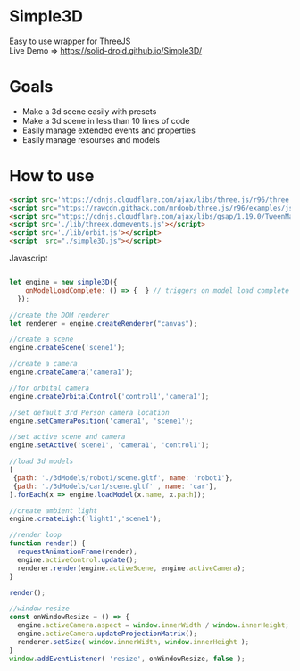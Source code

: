 # Simple3D
 Easy to use wrapper for ThreeJS  
 Live Demo => https://solid-droid.github.io/Simple3D/  


# Goals
* Make a 3d scene easily with presets
* Make a 3d scene in less than 10 lines of code
* Easily manage extended events and properties
* Easily manage resourses and models

# How to use
```html
<script src='https://cdnjs.cloudflare.com/ajax/libs/three.js/r96/three.min.js'></script>
<script src="https://rawcdn.githack.com/mrdoob/three.js/r96/examples/js/loaders/GLTFLoader.js"></script>
<script src="https://cdnjs.cloudflare.com/ajax/libs/gsap/1.19.0/TweenMax.min.js"></script>
<script src='./lib/threex.domevents.js'></script>
<script src='./lib/orbit.js'></script>
<script  src="./simple3D.js"></script>
```
  
Javascript

```javascript

let engine = new simple3D({
    onModelLoadComplete: () => {  } // triggers on model load complete
  });

//create the DOM renderer
let renderer = engine.createRenderer("canvas");  

//create a scene
engine.createScene('scene1');

//create a camera
engine.createCamera('camera1');

//for orbital camera
engine.createOrbitalControl('control1','camera1');

//set default 3rd Person camera location
engine.setCameraPosition('camera1', 'scene1');

//set active scene and camera
engine.setActive('scene1', 'camera1', 'control1');

//load 3d models
[
 {path: './3dModels/robot1/scene.gltf', name: 'robot1'},
 {path: './3dModels/car1/scene.gltf' , name: 'car'},
].forEach(x => engine.loadModel(x.name, x.path));

//create ambient light
engine.createLight('light1','scene1');

//render loop
function render() {
  requestAnimationFrame(render); 
  engine.activeControl.update();
  renderer.render(engine.activeScene, engine.activeCamera);
}

render();

//window resize
const onWindowResize = () => {
  engine.activeCamera.aspect = window.innerWidth / window.innerHeight;
  engine.activeCamera.updateProjectionMatrix();
  renderer.setSize( window.innerWidth, window.innerHeight );
}
window.addEventListener( 'resize', onWindowResize, false );

```
